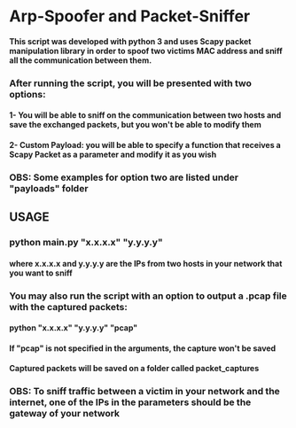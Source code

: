 # Arp-Spoofer and Packet-Sniffer
#### This script was developed with python 3 and uses Scapy packet manipulation library in order to spoof two victims MAC address and sniff all the communication between them. 

### After running the script, you will be presented with two options:
#### 1- You will be able to sniff on the communication between two hosts and save the exchanged packets, but you won't be able to modify them
#### 2- Custom Payload: you will be able to specify a function that receives a Scapy Packet as a parameter and modify it as you wish
### OBS: Some examples for option two are listed under "payloads" folder

## USAGE

### python main.py "x.x.x.x" "y.y.y.y"
#### where x.x.x.x and y.y.y.y are the IPs from two hosts in your network that you want to sniff
### You may also run the script with an option to output a .pcap file with the captured packets:
#### python "x.x.x.x" "y.y.y.y" "pcap"
#### If "pcap" is not specified in the arguments, the capture won't be saved
#### Captured packets will be saved on a folder called packet_captures

### OBS: To sniff traffic between a victim in your network and the internet, one of the IPs in the parameters should be the gateway of your network
